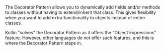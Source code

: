 The Decorator Pattern allows you to dynamically add fields and/or methods to classes without having to extend/inherit
that class. This gives flexibility when you want to add extra functionality to objects instead of entire classes.

Kotlin "solves" the Decorator Pattern as it offers the "Object Expressions" feature. However, other languages do not
offer such features, and this is where the Decorator Pattern steps in.